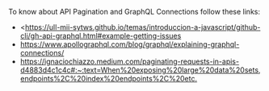 To know about API Pagination and GraphQL Connections follow these links:

* <https://ull-mii-sytws.github.io/temas/introduccion-a-javascript/github-cli/gh-api-graphql.html#example-getting-issues
* <https://www.apollographql.com/blog/graphql/explaining-graphql-connections/>
* <https://ignaciochiazzo.medium.com/paginating-requests-in-apis-d4883d4c1c4c#:~:text=When%20exposing%20large%20data%20sets,endpoints%2C%20index%20endpoints%2C%20etc.>
